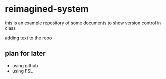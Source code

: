 # reimagined-system
this is an example repository of some documents to show version control in class

adding text to the repo

## plan for later

- using github 
- using FSL
